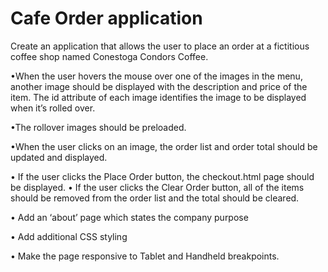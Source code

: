 
# Cafe Order application

Create an application that allows the user to place an order at a fictitious coffee shop named Conestoga Condors Coffee.


•When the user hovers the mouse over one of the images in the menu, another image should be displayed with the description and price of the item. The id attribute of each image identifies the image to be displayed when it’s rolled over.

•The rollover images should be preloaded.

•When the user clicks on an image, the order list and order total should be updated and displayed.

•	If the user clicks the Place Order button, the checkout.html page should be displayed.
•	If the user clicks the Clear Order button, all of the items should be removed from the order list and the total should be cleared.

•	Add an ‘about’ page which states the company purpose

•	Add additional CSS styling

•	Make the page responsive to Tablet and Handheld breakpoints.
